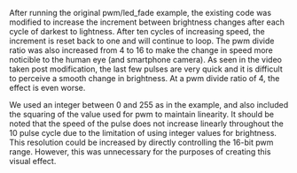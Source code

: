 After running the original pwm/led_fade example, the existing code was modified to increase the increment between brightness changes after each cycle of darkest to lightness. After ten cycles of increasing speed, the increment is reset back to one and will continue to loop. The pwm divide ratio was also increased from 4 to 16 to make the change in speed more noticible to the human eye (and smartphone camera). As seen in the video taken post modification, the last few pulses are very quick and it is difficult to perceive a smooth change in brightness. At a pwm divide ratio of 4, the effect is even worse.

We used an integer between 0 and 255 as in the example, and also included the squaring of the value used for pwm to maintain linearity. It should be noted that the speed of the pulse does not increase linearly throughout the 10 pulse cycle due to the limitation of using integer values for brightness. This resolution could be increased by directly controlling the 16-bit pwm range. However, this was unnecessary for the purposes of creating this visual effect.
